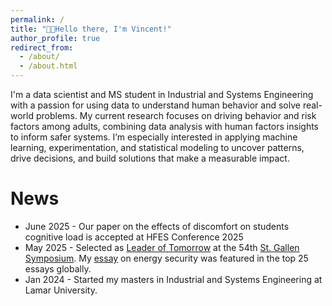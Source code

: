 ```yaml
---
permalink: /
title: "👋🏻Hello there, I'm Vincent!"
author_profile: true
redirect_from: 
  - /about/
  - /about.html
---
```


I'm a data scientist and MS student in Industrial and Systems Engineering with a passion for using data to understand human behavior and solve real-world problems. 
My current research focuses on driving behavior and risk factors among adults, combining data analysis with human factors insights to inform safer systems. 
I’m especially interested in applying machine learning, experimentation, and statistical modeling to uncover patterns, drive decisions, and build solutions that make a measurable impact.


News
======
- June 2025 - Our paper on the effects of discomfort on students cognitive load is accepted at HFES Conference 2025
- May 2025 - Selected as [Leader of Tomorrow](https://symposium.org/community/young-community/#lot) at the 54th [St. Gallen Symposium](https://symposium.org/). My [essay](https://symposium.org/wp-content/uploads/2025/04/73645568_Top-25_Nyamollo.pdf) on energy security was featured in the top 25 essays globally.
- Jan 2024 - Started my masters in Industrial and Systems Engineering at Lamar University.

